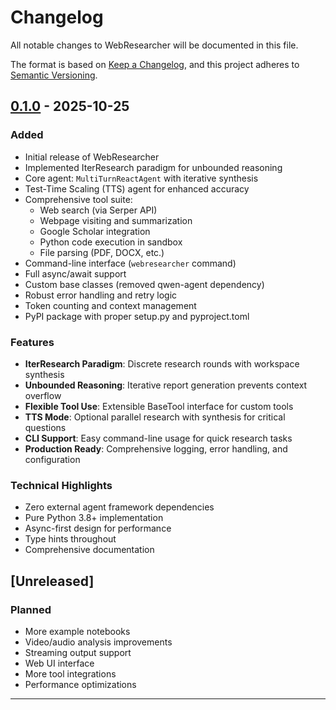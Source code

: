 # Changelog

All notable changes to WebResearcher will be documented in this file.

The format is based on [Keep a Changelog](https://keepachangelog.com/en/1.0.0/),
and this project adheres to [Semantic Versioning](https://semver.org/spec/v2.0.0.html).

## [0.1.0] - 2025-10-25

### Added
- Initial release of WebResearcher
- Implemented IterResearch paradigm for unbounded reasoning
- Core agent: `MultiTurnReactAgent` with iterative synthesis
- Test-Time Scaling (TTS) agent for enhanced accuracy
- Comprehensive tool suite:
  - Web search (via Serper API)
  - Webpage visiting and summarization
  - Google Scholar integration
  - Python code execution in sandbox
  - File parsing (PDF, DOCX, etc.)
- Command-line interface (`webresearcher` command)
- Full async/await support
- Custom base classes (removed qwen-agent dependency)
- Robust error handling and retry logic
- Token counting and context management
- PyPI package with proper setup.py and pyproject.toml

### Features
- **IterResearch Paradigm**: Discrete research rounds with workspace synthesis
- **Unbounded Reasoning**: Iterative report generation prevents context overflow
- **Flexible Tool Use**: Extensible BaseTool interface for custom tools
- **TTS Mode**: Optional parallel research with synthesis for critical questions
- **CLI Support**: Easy command-line usage for quick research tasks
- **Production Ready**: Comprehensive logging, error handling, and configuration

### Technical Highlights
- Zero external agent framework dependencies
- Pure Python 3.8+ implementation
- Async-first design for performance
- Type hints throughout
- Comprehensive documentation

## [Unreleased]

### Planned
- More example notebooks
- Video/audio analysis improvements
- Streaming output support
- Web UI interface
- More tool integrations
- Performance optimizations

---

[0.1.0]: https://github.com/shibing624/WebResearcher/releases/tag/v0.1.0

